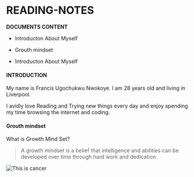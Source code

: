 # READING-NOTES

**DOCUMENTS CONTENT**

- Introducton About Myself

- Grouth mindset
 

- Introducton About Myself
#### INTRODUCTION


  My name is Francis Ugochukwu Nwokoye. I am 28 years old and living in Liverpool. 
  
  
  I avidly love Reading and Trying new things every day and enjoy spending my time browsing the internet and coding.

#### Grouth mindset


 What is Growth Mind Set?

> A growth mindset is a belief that intelligence and abilities can be developed over time through hard work and dedication.



![This is cancer](https://encrypted-tbn0.gstatic.com/images?q=tbn:ANd9GcSi7ebN0fYKJ7TidoLzje4WG4kjG4QuQns1VQ&usqp=CAU)
